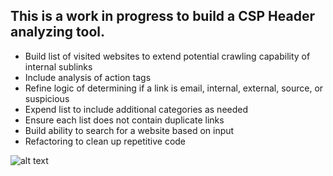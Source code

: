 ## This is a work in progress to build a CSP Header analyzing tool.

  * Build list of visited websites to extend potential crawling capability of internal sublinks
  * Include analysis of action tags
  * Refine logic of determining if a link is email, internal, external, source, or suspicious
  * Expend list to include additional categories as needed
  * Ensure each list does not contain duplicate links
  * Build ability to search for a website based on input
  * Refactoring to clean up repetitive code

![alt text](https://www.google.com/url?sa=i&rct=j&q=&esrc=s&source=images&cd=&ved=2ahUKEwjrluiLt4neAhUDVd8KHYERDFcQjRx6BAgBEAU&url=https%3A%2F%2Fscotthelme.co.uk%2Fhardening-your-http-response-headers%2F&psig=AOvVaw1cCMr8NqKq43X3kXWfDAtJ&ust=1539726693511797 "Logo Title Text 1")
  